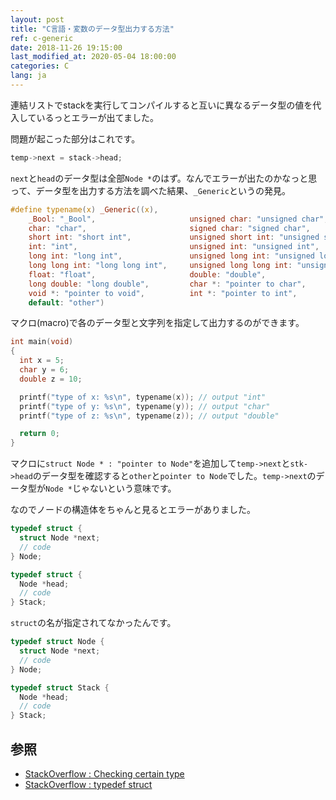 ```yaml
---
layout: post
title: "C言語・変数のデータ型出力する方法"
ref: c-generic
date: 2018-11-26 19:15:00
last_modified_at: 2020-05-04 18:00:00
categories: C
lang: ja
---
```


連結リストでstackを実行してコンパイルすると互いに異なるデータ型の値を代入しているっとエラーが出てました。

問題が起こった部分はこれです。
```c
temp->next = stack->head;
```
`next`と`head`のデータ型は全部`Node *`のはず。なんでエラーが出たのかなっと思って、データ型を出力する方法を調べた結果、`_Generic`というの発見。

```c
#define typename(x) _Generic((x),                                                                     \
    _Bool: "_Bool",                     unsigned char: "unsigned char",          \
    char: "char",                       signed char: "signed char",            \
    short int: "short int",             unsigned short int: "unsigned short int",     \
    int: "int",                         unsigned int: "unsigned int",           \
    long int: "long int",               unsigned long int: "unsigned long int",      \
    long long int: "long long int",     unsigned long long int: "unsigned long long int", \
    float: "float",                     double: "double",                 \
    long double: "long double",         char *: "pointer to char",        \
    void *: "pointer to void",          int *: "pointer to int",         \
    default: "other") 
```

マクロ(macro)で各のデータ型と文字列を指定して出力するのができます。

```c
int main(void)
{
  int x = 5;
  char y = 6;
  double z = 10;

  printf("type of x: %s\n", typename(x)); // output "int"
  printf("type of y: %s\n", typename(y)); // output "char"
  printf("type of z: %s\n", typename(z)); // output "double"

  return 0;
}
```

マクロに`struct Node * : "pointer to Node"`を追加して`temp->next`と`stk->head`のデータ型を確認すると`other`と`pointer to Node`でした。`temp->next`のデータ型が`Node *`じゃないという意味です。

なのでノードの構造体をちゃんと見るとエラーがありました。

```c
typedef struct {
  struct Node *next;
  // code
} Node;

typedef struct {
  Node *head;
  // code
} Stack;
```

`struct`の名が指定されてなかったんです。

```c
typedef struct Node {
  struct Node *next;
  // code
} Node;

typedef struct Stack {
  Node *head;
  // code
} Stack;
```

## 参照
- [StackOverflow : Checking certain type](https://stackoverflow.com/questions/6280055/how-do-i-check-if-a-variable-is-of-a-certain-type-compare-two-types-in-c)
- [StackOverflow : typedef struct](https://stackoverflow.com/questions/17720223/c-typedef-struct-name-vs-typedef-struct-name/23660072)
